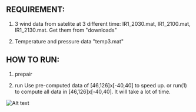 
REQUIREMENT:
-------
1. 3 wind data from satelite at 3 different time: IR1_2030.mat, IR1_2100.mat, IR1_2130.mat. Get them from "downloads"

2. Temperature and pressure data "temp3.mat"


HOW TO RUN:
-------
1. prepair

2. run    Use pre-computed data of [46,126]x[-40,40] to speed up.
or run(1) to compute all data in [46,126]x[-40,40]. It will take a lot of time.


![Alt text](https://github.com/downloads/wang-bin/WindModel/wind.png "wind")
